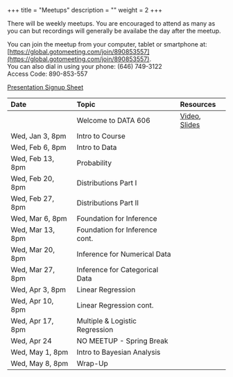 +++
title = "Meetups"
description = ""
weight = 2
+++


There will be weekly meetups. You are encouraged to attend as many as you can but recordings will generally be availabe the day after the meetup.

You can join the meetup from your computer, tablet or smartphone at: [https://global.gotomeeting.com/join/890853557](https://global.gotomeeting.com/join/890853557).  
You can also dial in using your phone: (646) 749-3122  
Access Code: 890-853-557


[Presentation Signup Sheet](https://docs.google.com/spreadsheets/d/18eXR28AABJ5svDj7FcKRlzzKxroB9JzyfM-_LKjDfs4/edit#gid=0)


Date                  | Topic                           | Resources |
:---------------------|:--------------------------------|:----------|
                      | Welcome to DATA 606             | [Video](https://youtu.be/yIyferBnO24), [Slides](/slides/2019-01-24-Intro_to_Course.html#1)
Wed, Jan 3, 8pm       | Intro to Course                 | 
Wed, Feb 6, 8pm       | Intro to Data                   | 
Wed, Feb 13, 8pm      | Probability                     | 
Wed, Feb 20, 8pm      | Distributions Part I            | 
Wed, Feb 27, 8pm      | Distributions Part II           | 
Wed, Mar 6, 8pm       | Foundation for Inference        | 
Wed, Mar 13, 8pm      | Foundation for Inference cont.  | 
Wed, Mar 20, 8pm      | Inference for Numerical Data    | 
Wed, Mar 27, 8pm      | Inference for Categorical Data  | 
Wed, Apr 3, 8pm       | Linear Regression               | 
Wed, Apr 10, 8pm      | Linear Regression cont.         | 
Wed, Apr 17, 8pm      | Multiple & Logistic Regression  | 
Wed, Apr 24           | NO MEETUP - Spring Break        | 
Wed, May 1, 8pm       | Intro to Bayesian Analysis      | 
Wed, May 8, 8pm       | Wrap-Up                         | 

